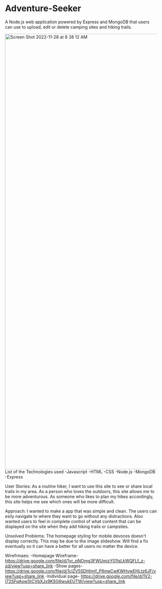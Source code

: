 # Adventure-Seeker
A Node.js web application powered by Express and MongoDB that users can use to upload, edit or delete camping sites and hiking trails.

<img width="1438" alt="Screen Shot 2022-11-28 at 8 38 12 AM" src="https://user-images.githubusercontent.com/114965290/204386137-6a480231-d663-492d-8471-1b3bc70b9936.png">
List of the Technologies used -Javascript -HTML -CSS -Node.js -MongoDB -Express

User Stories:
As a routine hiker, I want to use this site to see or share local trails in my area.
As a person who loves the outdoors, this site allows me to be more adventurous.
As someone who likes to plan my hikes accordingly, this site helps me see which ones will be more difficult.

Approach:
I wanted to make a app that was simple and clean. The users can esily navigate to where they want to go without any distractions. Also wanted users to feel in complete control of what content that can be displayed on the site when they add hiking trails or campsites.

Unsolved Problems:
The homepage styling for mobile devoces doesn't display correctly. This may be due to the image slideshow. Will find a fix eventually so it can have a better for all users no matter the device. 


Wirefrmaes:
-Homepage Wireframe- https://drive.google.com/file/d/1yr_pNOmg3FWUmizY01IsLkWQFLf_z-zd/view?usp=share_link
-Show pages- https://drive.google.com/file/d/1cjZV5SDHImjf_P6meCwKWHvwEHLtz6JF/view?usp=share_link
-Individual page- https://drive.google.com/file/d/1V2-I72SFqAow5tCVbXJx9KSG6wukEUTW/view?usp=share_link
